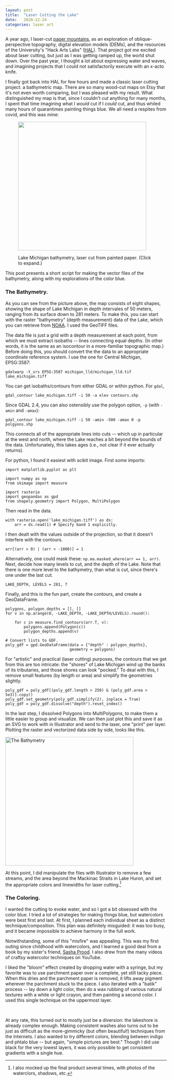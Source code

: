 ```yaml
---
layout: post
title:  "Laser Cutting the Lake"
date:   2020-12-24
categories: laser art
---
```


A year ago, I laser-cut [paper mountains][paper-mountains],
  as an exploration of oblique-perspective topography, digital elevation models (DEMs),
  and the resources of the University's "Hack Arts Labs" ([HAL][hal]).
That project got me excited about laser cutting,
  but just as I was getting ramped up, the world shut down.
Over the past year, I thought a lot about 
  expressing water and waves,
  and imagining projects that I could not satisfactorily execute with an x-acto knife.

I finally got back into HAL for few hours and 
  made a classic laser cutting project: a bathymetric map.
There are so many wood-cut maps on Etsy that it's not even worth comparing,
  but I was pleased with my result.
What distinguished my map is that, since I couldn't _cut_ anything for many months,
  I spent that time imagining what I _would_ cut if I _could_ cut,
  and thus whiled many hours of quarantimes painting things blue.
We all need a respites from covid, and this was mine:

<figure>
<a href="/assets/img/lake_michigan_cut.jpg" data-lightbox="cut" data-title="Lake Michigan bathymetry, laser cut from painted paper."><img height=400px src="/assets/img/lake_michigan_cut.jpg" alt="" class=center /></a>
<figcaption>
<p class=center>
Lake Michigan bathymetry, laser cut from painted paper.  (Click to expand.)
</p>
</figcaption>
</figure>

This post presents a short script for making the vector files of the bathymetry,
  along with my explorations of the color blue.

### The Bathymetry.

As you can see from the picture above,
  the map consists of eight shapes, showing 
  the shape of Lake Michigan in depth intervales of 50 meters,
  ranging from its surface down to 281 meters.
To make this, you can start with the raster "bathymetry" (depth measurement) 
  data of the Lake, which you can retrieve
  from [NOAA][noaa-michigan].
I used the GeoTIFF files.

The data file is just a grid with a depth measurement at each point,
  from which we must extract isobaths -- lines connecting equal depths.
(In other words, it is the same as an isocontour in a more-familiar topographic map.)
Before doing this, you should convert the the data to an appropriate 
  coordinate reference system.
I use the one for Central Michigan, EPSG:3587:
```
gdalwarp -t_srs EPSG:3587 michigan_lld/michigan_lld.tif lake_michigan.tiff
```

You can get isobaths/contours from either GDAL or within python.
For `gdal`, 
```
gdal_contour lake_michigan.tiff -i 50 -a elev contours.shp
```
Since GDAL 2.4, you can also ostensibly use the polygon option, `-p` (with `-amin` and `-amax`):
```
gdal_contour lake_michigan.tiff -i 50 -amin -500 -amax 0 -p polgyons.shp
```
This connects all of the appropriate lines into cuts -- 
  which up in particular at the west and north, 
  where the Lake reaches a bit beyond the bounds of the data.
Unfortunately, this takes ages (i.e., not clear if it ever actually returns).

For python, I found it easiest with scikit image.
First some imports:
```
import matplotlib.pyplot as plt

import numpy as np
from skimage import measure

import rasterio
import geopandas as gpd
from shapely.geometry import Polygon, MultiPolygon
```
Then read in the data.
```
with rasterio.open('lake_michigan.tiff') as ds:
    arr = ds.read(1) # Specify band 1 explicitly.
```
I then dealt with the values outside of the projection,
so that it doesn't interfere with the contours.
```
arr[(arr > 0) | (arr < -1000)] = 1
```
Alternatively, one could mask these: `np.ma.masked_where(arr == 1, arr)`.
Next, decide how many levels to cut, and the depth of the Lake.
Note that there is one more level to the bathymetry, than what is cut, 
since there's one under the last cut.
```
LAKE_DEPTH, LEVELS = 281, 7
```
Finally, and this is the fun part, create the contours, and create a GeoDataFrame.
```
polygons, polygon_depths = [], []
for v in np.arange(0, -LAKE_DEPTH, -LAKE_DEPTH/LEVELS).round():

    for c in measure.find_contours(arr.T, v):
        polygons.append(Polygon(c))
        polygon_depths.append(v)

# Convert lists to GDF.
poly_gdf = gpd.GeoDataFrame(data = {"depth" : polygon_depths},
                            geometry = polygons)
```
For "artistic" and practical (laser cutting) purposes,
  the contours that we get from this are too intricate:
  the "shores" of Lake Michigan wind up the banks of its tributaries,
  and those shores can look "pocked."
To deal with this, I remove small features (by length or area)
  and simplify the geometries slightly.
```
poly_gdf = poly_gdf[(poly_gdf.length > 250) & (poly_gdf.area > 5e3)].copy()
poly_gdf.set_geometry(poly_gdf.simplify(2), inplace = True)
poly_gdf = poly_gdf.dissolve("depth").reset_index()
```
In the last step, I dissolved Polygons into MultiPolygons,
  to make them a little easier to group and visualize.
We can then just plot this and save it as an SVG to work with in Illustrator and send to the laser,
  one "print" per layer.
Plotting the raster and vectorized data side by side, looks like this.

<img src="/assets/img/lake_michigan.png"  alt="The Bathymetry" height="400" class=center />

At this point, I did manipulate the files with Illustrator
  to remove a few streams, and the area beyond the Mackinac Straits in Lake Huron,
  and set the appropriate colors and linewidths for laser cutting.[^2]

### The Coloring.

I wanted the cutting to evoke water, and so I got a bit obsessed with the color blue.
I tried a lot of strategies for making things blue, but watercolors were best first and last.
At first, I planned each individual sheet as a distinct technique/composition.
This plan was definitely misguided: it was too busy, and it became impossible to 
  achieve harmony in the full work.

Notwithstanding, some of this "misfire" was appealing.
This was my first outing since childhood with watercolors, 
  and I learned a good deal from a book 
  by my sister's friend, [Sasha Prood][prood-book].
I also drew from the many videos of craftsy watercolor techniques on YouTube.

I liked the "bloom" effect created by dropping water with a syringe, 
  but my favorite was to use parchment paper over a complete,
  yet still tacky piece.
When this dries and the parchment paper is removed,
  it lifts away pigment wherever the parchment stuck to the piece.
I also iterated with a "batik" process -- 
  lay down a light color, then do a wax rubbing of various natural textures 
  with a white or light crayon,
  and then painting a second color.
I used this single technique on the uppermost layer.

<div class="img_set center">
  <a href="/assets/img/watercolors/bloom1.jpg"       data-lightbox="wc" id="wc01" data-title="'Bloom' process, in which water draws ink along the paper."><img class="thumb" src="/assets/img/watercolors/th/bloom1.jpg"      alt=""/></a>
  <a href="/assets/img/watercolors/bloom2.jpg"       data-lightbox="wc" id="wc02" data-title="Blooming again."><img class="thumb" src="/assets/img/watercolors/th/bloom2.jpg"      alt=""/></a>
  <a href="/assets/img/watercolors/ripples.jpg"      data-lightbox="wc" id="wc03" data-title="Painting ripples with blooms."><img class="thumb" src="/assets/img/watercolors/th/ripples.jpg"     alt=""/></a>
  <a href="/assets/img/watercolors/manual.jpg"       data-lightbox="wc" id="wc04" data-title="Painting ripples with gradients."><img class="thumb" src="/assets/img/watercolors/th/manual.jpg"      alt=""/></a>
  <a href="/assets/img/watercolors/spatula.jpg"      data-lightbox="wc" id="wc05" data-title="Removing pigment using a rubber spatula."><img class="thumb" src="/assets/img/watercolors/th/spatula.jpg"     alt=""/></a>
  <a href="/assets/img/watercolors/parchment.jpg"    data-lightbox="wc" id="wc06" data-title="Lay parchment on 'tacky' pigment, then let it dry.  The parchment lifts pigment when removed."><img class="thumb" src="/assets/img/watercolors/th/parchment.jpg"   alt=""/></a>
  <a href="/assets/img/watercolors/strings.jpg"      data-lightbox="wc" id="wc07" data-title="Paint the background and then lay wet or dry strings over it -- these pull or push pigment across the page."><img class="thumb" src="/assets/img/watercolors/th/strings.jpg"     alt=""/></a>
  <a href="/assets/img/watercolors/paper_batik.jpg"  data-lightbox="wc" id="wc08" data-title="Paint in layers, covering regions of the piece with torn paper."><img class="thumb" src="/assets/img/watercolors/th/paper_batik.jpg" alt=""/></a>
  <a href="/assets/img/watercolors/crayon1.jpg"      data-lightbox="wc" id="wc09" data-title="Paint a lighter color, then do a rubbing with white crayon on wooden surface.  Paint over this with a darker color."><img class="thumb" src="/assets/img/watercolors/th/crayon1.jpg"     alt=""/></a>
  <a href="/assets/img/watercolors/crayon2.jpg"      data-lightbox="wc" id="wc10" data-title="Wax resist again."><img class="thumb" src="/assets/img/watercolors/th/crayon2.jpg"     alt=""/></a>
  <a href="/assets/img/watercolors/clouds.jpg"       data-lightbox="wc" id="wc11" data-title="Just painting..."><img class="thumb" src="/assets/img/watercolors/th/clouds.jpg"      alt=""/></a>
  <a href="/assets/img/watercolors/black.jpg"        data-lightbox="wc" id="wc12" data-title="Just painting..."><img class="thumb" src="/assets/img/watercolors/th/black.jpg"       alt=""/></a>
</div>

At any rate, this turned out to mostly just be a diversion:
  the lakeshore is already complex enough.
Making consistent washes also turns out to be 
  just as difficult as the more-gimmicky (but often beautiful!)
  techniques from the Internets.
I also wanted to try different colors, blending between indigo and phtalo blue&nbsp;--
  but again, "simple pictures are best."
Though I did use black for the very lowest layers,
  it was only possible to get consistent
  gradients with a single hue.


<script src="https://cdnjs.cloudflare.com/ajax/libs/lightbox2/2.11.3/js/lightbox-plus-jquery.js" integrity="sha512-0rYcJjaqTGk43zviBim8AEjb8cjUKxwxCqo28py38JFKKBd35yPfNWmwoBLTYORC9j/COqldDc9/d1B7dhRYmg==" crossorigin="anonymous"></script>

[^1]: You can also get contours from `matplotlib._contour`, but I found `skimage` easier.
[^2]: I also mocked up the final product several times, with photos of the waterclors, shadows, etc.


[hal]:             https://arts.uchicago.edu/explore/initiatives/media-arts-data-and-design-center-madd-center/hack-arts-lab-hal
[paper-mountains]: https://medium.com/@james.saxon/paper-mountains-6361d6c40e13
[noaa-michigan]:   https://www.ngdc.noaa.gov/mgg/greatlakes/michigan.html
[prood-book]:      https://www.sashaprood.com/books


